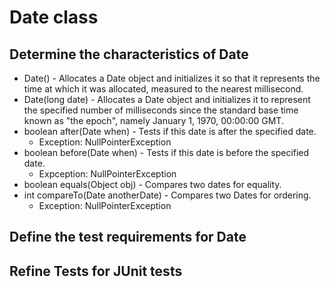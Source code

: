 # Date class

## Determine the characteristics of Date
- Date() - Allocates a Date object and initializes it so that it represents the time at which it was allocated, measured to the nearest millisecond.
- Date(long date) - Allocates a Date object and initializes it to represent the specified number of milliseconds since the standard base time known as "the epoch", namely January 1, 1970, 00:00:00 GMT.
- boolean after(Date when) - Tests if this date is after the specified date.
  - Exception: NullPointerException
- boolean before(Date when) - Tests if this date is before the specified date.
  - Expception: NullPointerException
- boolean equals(Object obj) - Compares two dates for equality.
- int compareTo(Date anotherDate) - Compares two Dates for ordering.
  - Exception: NullPointerException

## Define the test requirements for Date

## Refine Tests for JUnit tests
